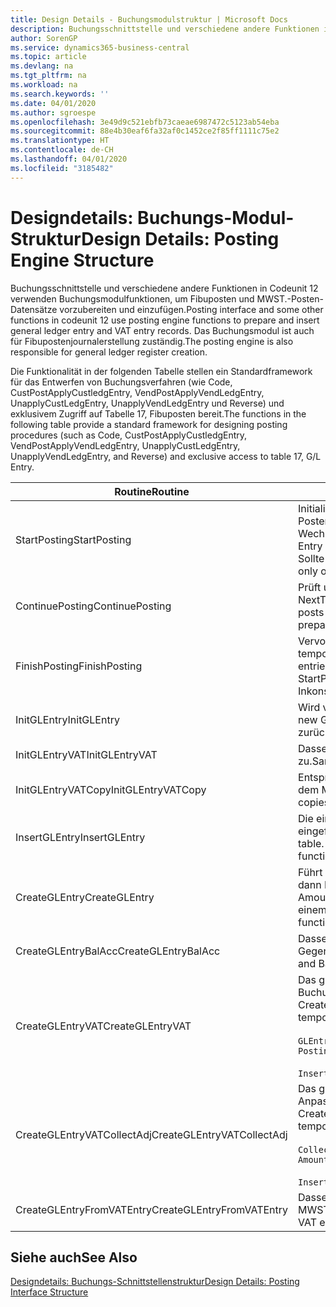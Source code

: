 ```yaml
---
title: Design Details - Buchungsmodulstruktur | Microsoft Docs
description: Buchungsschnittstelle und verschiedene andere Funktionen in Codeunit 12 verwenden Buchungsmodulfunktionen, um Fibuposten und MWST.-Posten-Datensätze vorzubereiten und einzufügen. Das Buchungsmodul ist auch für Fibupostenjournalerstellung zuständig.
author: SorenGP
ms.service: dynamics365-business-central
ms.topic: article
ms.devlang: na
ms.tgt_pltfrm: na
ms.workload: na
ms.search.keywords: ''
ms.date: 04/01/2020
ms.author: sgroespe
ms.openlocfilehash: 3e49d9c521ebfb73caeae6987472c5123ab54eba
ms.sourcegitcommit: 88e4b30eaf6fa32af0c1452ce2f85ff1111c75e2
ms.translationtype: HT
ms.contentlocale: de-CH
ms.lasthandoff: 04/01/2020
ms.locfileid: "3185482"
---
```

# <a name="design-details-posting-engine-structure"></a><span data-ttu-id="37ea4-104">Designdetails: Buchungs-Modul-Struktur</span><span class="sxs-lookup"><span data-stu-id="37ea4-104">Design Details: Posting Engine Structure</span></span>
<span data-ttu-id="37ea4-105">Buchungsschnittstelle und verschiedene andere Funktionen in Codeunit 12 verwenden Buchungsmodulfunktionen, um Fibuposten und MWST.-Posten-Datensätze vorzubereiten und einzufügen.</span><span class="sxs-lookup"><span data-stu-id="37ea4-105">Posting interface and some other functions in codeunit 12 use posting engine functions to prepare and insert general ledger entry and VAT entry records.</span></span> <span data-ttu-id="37ea4-106">Das Buchungsmodul ist auch für Fibupostenjournalerstellung zuständig.</span><span class="sxs-lookup"><span data-stu-id="37ea4-106">The posting engine is also responsible for general ledger register creation.</span></span>  
  
 <span data-ttu-id="37ea4-107">Die Funktionalität in der folgenden Tabelle stellen ein Standardframework für das Entwerfen von Buchungsverfahren (wie Code, CustPostApplyCustledgEntry, VendPostApplyVendLedgEntry, UnapplyCustLedgEntry, UnapplyVendLedgEntry und Reverse) und exklusivem Zugriff auf Tabelle 17, Fibuposten bereit.</span><span class="sxs-lookup"><span data-stu-id="37ea4-107">The functions in the following table provide a standard framework for designing posting procedures (such as Code, CustPostApplyCustledgEntry, VendPostApplyVendLedgEntry, UnapplyCustLedgEntry, UnapplyVendLedgEntry, and Reverse) and exclusive access to table 17, G/L Entry.</span></span>  
  
|<span data-ttu-id="37ea4-108">Routine</span><span class="sxs-lookup"><span data-stu-id="37ea4-108">Routine</span></span>|<span data-ttu-id="37ea4-109">Description</span><span class="sxs-lookup"><span data-stu-id="37ea4-109">Description</span></span>|  
|-------------|---------------------------------------|  
|<span data-ttu-id="37ea4-110">StartPosting</span><span class="sxs-lookup"><span data-stu-id="37ea4-110">StartPosting</span></span>|<span data-ttu-id="37ea4-111">Initialisiert Buchungspuffer TempGLEntryBuf, sperrt Fibuposten- und MWST.-Posten-Tabellen und initialisiert Buchhaltungsperiode, Fibupostenjournal und Wechselkurs.</span><span class="sxs-lookup"><span data-stu-id="37ea4-111">Initializes posting buffer TempGLEntryBuf, locks G/L Entry and VAT Entry tables, and initializes Accounting Period, G/L Register, and Exchange Rate.</span></span> <span data-ttu-id="37ea4-112">Sollte nur einmal aufgerufen werden, dann ist NextEntryNo 0.</span><span class="sxs-lookup"><span data-stu-id="37ea4-112">Should be called only once, then NextEntryNo is 0.</span></span>|  
|<span data-ttu-id="37ea4-113">ContinuePosting</span><span class="sxs-lookup"><span data-stu-id="37ea4-113">ContinuePosting</span></span>|<span data-ttu-id="37ea4-114">Prüft und bucht nicht vereinnahmte MWST. für vorheriges Transaktioninkrement NextTransactionNo und bereitet das Buchen der nächsten Zeile vor.</span><span class="sxs-lookup"><span data-stu-id="37ea4-114">Checks and posts unrealized VAT for previous transaction increment NextTransactionNo and prepares post of next line.</span></span>|  
|<span data-ttu-id="37ea4-115">FinishPosting</span><span class="sxs-lookup"><span data-stu-id="37ea4-115">FinishPosting</span></span>|<span data-ttu-id="37ea4-116">Vervollständigt die Buchung durch das Einfügen von Fibuposten vom temporären Puffer in Datenbanktabelle.</span><span class="sxs-lookup"><span data-stu-id="37ea4-116">Completes posting by inserting G/L entries from temporary buffer into database table.</span></span> <span data-ttu-id="37ea4-117">Immer zusammen mit StartPosting verwendet.</span><span class="sxs-lookup"><span data-stu-id="37ea4-117">Always used together with StartPosting.</span></span> <span data-ttu-id="37ea4-118">Prüft auf Inkonsistenzen.</span><span class="sxs-lookup"><span data-stu-id="37ea4-118">Checks for inconsistencies.</span></span>|  
|<span data-ttu-id="37ea4-119">InitGLEntry</span><span class="sxs-lookup"><span data-stu-id="37ea4-119">InitGLEntry</span></span>|<span data-ttu-id="37ea4-120">Wird verwendet, um die neuen Fibuposten für Gen initialisieren.</span><span class="sxs-lookup"><span data-stu-id="37ea4-120">Used to initialize new G/L entry for Gen.</span></span> <span data-ttu-id="37ea4-121">Buch.-Blattzeile.</span><span class="sxs-lookup"><span data-stu-id="37ea4-121">Jnl Line.</span></span> <span data-ttu-id="37ea4-122">Gibt GLEntry als Parameter zurück.</span><span class="sxs-lookup"><span data-stu-id="37ea4-122">Returns GLEntry as parameter.</span></span>|  
|<span data-ttu-id="37ea4-123">InitGLEntryVAT</span><span class="sxs-lookup"><span data-stu-id="37ea4-123">InitGLEntryVAT</span></span>|<span data-ttu-id="37ea4-124">Dasselbe wie InitGLEntry, weist jedoch auch Gegenkontonr. und SummarizeVAT zu.</span><span class="sxs-lookup"><span data-stu-id="37ea4-124">Same as InitGLEntry, but also assigns Bal. Account No. and SummarizeVAT.</span></span>|  
|<span data-ttu-id="37ea4-125">InitGLEntryVATCopy</span><span class="sxs-lookup"><span data-stu-id="37ea4-125">InitGLEntryVATCopy</span></span>|<span data-ttu-id="37ea4-126">Entsprechend InitGLEntryVAT, aber kopiert auch Buchungsgruppendaten aus dem MWST.-Posten vor SummarizeVAT.</span><span class="sxs-lookup"><span data-stu-id="37ea4-126">Similar to InitGLEntryVAT, but also copies posting groups data from VAT Entry before SummarizeVAT.</span></span>|  
|<span data-ttu-id="37ea4-127">InsertGLEntry</span><span class="sxs-lookup"><span data-stu-id="37ea4-127">InsertGLEntry</span></span>|<span data-ttu-id="37ea4-128">Die einzige Funktion, die Fibuposten in globale TempGLEntryBuf-Tabelle eingefügt.</span><span class="sxs-lookup"><span data-stu-id="37ea4-128">The only function that inserts G/L entry into global TempGLEntryBuf table.</span></span> <span data-ttu-id="37ea4-129">Verwenden Sie immer diese Funktion für Einfügung.</span><span class="sxs-lookup"><span data-stu-id="37ea4-129">Always use this function for insert.</span></span>|  
|<span data-ttu-id="37ea4-130">CreateGLEntry</span><span class="sxs-lookup"><span data-stu-id="37ea4-130">CreateGLEntry</span></span>|<span data-ttu-id="37ea4-131">Führt ein InitGLEntry aus, weist zusätzlichen Währungs-Betrag zu und führt dann InsertGLEntry aus.</span><span class="sxs-lookup"><span data-stu-id="37ea4-131">Performs an InitGLEntry, assigns Additional Currency Amount, and then performs InsertGLEntry.</span></span> <span data-ttu-id="37ea4-132">Ersetzt mehrere Codezeilen mit einem einzigen Funktionsaufruf.</span><span class="sxs-lookup"><span data-stu-id="37ea4-132">Replaces several lines of code with a single function call.</span></span>|  
|<span data-ttu-id="37ea4-133">CreateGLEntryBalAcc</span><span class="sxs-lookup"><span data-stu-id="37ea4-133">CreateGLEntryBalAcc</span></span>|<span data-ttu-id="37ea4-134">Dasselbe wie CreateGLEntry, weist jedoch auch Gegenkontoart und Gegenkontonr. zu.</span><span class="sxs-lookup"><span data-stu-id="37ea4-134">Same as CreateGLEntry, but also assigns Bal. Account Type and Bal. Account No.</span></span>|  
|<span data-ttu-id="37ea4-135">CreateGLEntryVAT</span><span class="sxs-lookup"><span data-stu-id="37ea4-135">CreateGLEntryVAT</span></span>|<span data-ttu-id="37ea4-136">Das gleiche wie CreateGLEntry, aber mit zusätzlicher Verarbeitung für Buchungsgruppen und Speicherung im temporären MWST.-Puffer:</span><span class="sxs-lookup"><span data-stu-id="37ea4-136">Same as CreateGLEntry, but with additional processing for posting groups and saving to temporary VAT buffer:</span></span><br /><br /> `GLEntry.CopyPostingGroupsFromDtldCVBuf(DtldCVLedgEntryBuf,GenJnlLine."Gen. Posting Type");`<br /><br /> `InsertVATEntriesFromTemp(DtldCVLedgEntryBuf,GLEntry);`|  
|<span data-ttu-id="37ea4-137">CreateGLEntryVATCollectAdj</span><span class="sxs-lookup"><span data-stu-id="37ea4-137">CreateGLEntryVATCollectAdj</span></span>|<span data-ttu-id="37ea4-138">Das gleiche wie CreateGLEntry, aber mit zusätzlicher Sammlung von Anpassungen und Speicherung im temporären MWST.-Puffer:</span><span class="sxs-lookup"><span data-stu-id="37ea4-138">Same as CreateGLEntry, but with additional collection of adjustments and saving to temporary VAT buffer:</span></span><br /><br /> `CollectAdjustment(AdjAmount,GLEntry.Amount,GLEntry."Additional-Currency Amount",OriginalDateSet);`<br /><br /> `InsertVATEntriesFromTemp(DtldCVLedgEntryBuf,GLEntry);`|  
|<span data-ttu-id="37ea4-139">CreateGLEntryFromVATEntry</span><span class="sxs-lookup"><span data-stu-id="37ea4-139">CreateGLEntryFromVATEntry</span></span>|<span data-ttu-id="37ea4-140">Dasselbe wie CreateGLEntry, kopiert jedoch auch Buchungsgruppen von MWST.-Posten.</span><span class="sxs-lookup"><span data-stu-id="37ea4-140">Same as CreateGLEntry, but also copies posting groups from VAT entry.</span></span>|  
  
## <a name="see-also"></a><span data-ttu-id="37ea4-141">Siehe auch</span><span class="sxs-lookup"><span data-stu-id="37ea4-141">See Also</span></span>  
 [<span data-ttu-id="37ea4-142">Designdetails: Buchungs-Schnittstellenstruktur</span><span class="sxs-lookup"><span data-stu-id="37ea4-142">Design Details: Posting Interface Structure</span></span>](design-details-posting-interface-structure.md)